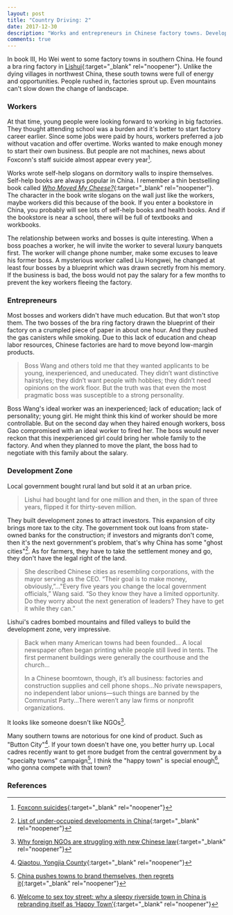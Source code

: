 ```yaml
---
layout: post
title: "Country Driving: 2"
date: 2017-12-30
description: "Works and entrepreneurs in Chinese factory towns. Development Zone and specialty towns"
comments: true
---
```

In book III, Ho Wei went to some factory towns in southern China. He found a bra ring factory in [Lishui](https://www.google.com/maps/place/Lishui,+Zhejiang,+China){:target="_blank" rel="noopener"}. Unlike the dying villages in northwest China, these south towns were full of energy and opportunities. People rushed in, factories sprout up. Even mountains can't slow down the change of landscape.

### Workers
At that time, young people were looking forward to working in big factories. They thought attending school was a burden and it's better to start factory career earlier. Since some jobs were paid by hours, workers preferred a job without vacation and offer overtime. Works wanted to make enough money to start their own business. But people are not machines, news about Foxconn's staff suicide almost appear every year[^1].

Works wrote self-help slogans on dormitory walls to inspire themselves. Self-help books are always popular in China. I remember a thin bestselling book called [*Who Moved My Cheese?*](https://www.wikiwand.com/en/Who_Moved_My_Cheese%3F){:target="_blank" rel="noopener"}. The character in the book write slogans on the wall just like the workers, maybe workers did this because of the book. If you enter a bookstore in China, you probably will see lots of self-help books and health books. And if the bookstore is near a school, there will be full of textbooks and workbooks.

The relationship between works and bosses is quite interesting. When a boss poaches a worker, he will invite the worker to several luxury banquets first. The worker will change phone number, make some excuses to leave his former boss. A mysterious worker called Liu Hongwei, he changed at least four bosses by a blueprint which was drawn secretly from his memory. If the business is bad, the boss would not pay the salary for a few months to prevent the key workers fleeing the factory.

### Entrepreneurs
Most bosses and workers didn't have much education. But that won't stop them. The two bosses of the bra ring factory drawn the blueprint of their factory on a crumpled piece of paper in about one hour. And they pushed the gas canisters while smoking. Due to this lack of education and cheap labor resources, Chinese factories are hard to move beyond low-margin products.

>Boss Wang and others told me that they wanted applicants to be young, inexperienced, and uneducated. They didn’t want distinctive hairstyles; they didn’t want people with hobbies; they didn’t need opinions on the work floor. But the truth was that even the most pragmatic boss was susceptible to a strong personality.

Boss Wang's ideal worker was an inexperienced; lack of education; lack of personality; young girl. He might think this kind of worker should be more controllable. But on the second day when they haired enough workers, boss Gao compromised with an ideal worker to fired her. The boss would never reckon that this inexperienced girl could bring her whole family to the factory. And when they planned to move the plant, the boss had to negotiate with this family about the salary.

### Development Zone
Local government bought rural land but sold it at an urban price.

>Lishui had bought land for one million and then, in the span of three years, flipped it for thirty-seven million.

They built development zones to attract investors. This expansion of city brings more tax to the city. The government took out loans from state-owned banks for the construction; if investors and migrants don't come, then it's the next government's problem, that's why China has some "ghost cities"[^2]. As for farmers, they have to take the settlement money and go, they don't have the legal right of the land.

>She described Chinese cities as resembling corporations, with the mayor serving as the CEO. “Their goal is to make money, obviously,”..."Every five years you change the local government officials,” Wang said. “So they know they have a limited opportunity. Do they worry about the next generation of leaders? They have to get it while they can.”

Lishui's cadres bombed mountains and filled valleys to build the development zone, very impressive.

>Back when many American towns had been founded... A local newspaper often began printing while people still lived in tents. The first permanent buildings were generally the courthouse and the church...
>
>In a Chinese boomtown, though, it’s all business: factories and construction supplies and cell phone shops...No private newspapers, no independent labor unions—such things are banned by the Communist Party...There weren’t any law firms or nonprofit organizations.

It looks like someone doesn't like NGOs[^3].

Many southern towns are notorious for one kind of product. Such as "Button City"[^4]. If your town doesn't have one, you better hurry up. Local cadres recently want to get more budget from the central government by a "specialty towns" campaign[^5], I think the "happy town" is special enough[^6], who gonna compete with that town?

### References
[^1]: [Foxconn suicides](https://www.wikiwand.com/en/Foxconn_suicides){:target="_blank" rel="noopener"}

[^2]: [List of under-occupied developments in China](https://www.wikiwand.com/en/List_of_under-occupied_developments_in_China){:target="_blank" rel="noopener"}

[^3]: [Why foreign NGOs are struggling with new Chinese law](http://www.scmp.com/news/china/policies-politics/article/2097923/why-foreign-ngos-are-struggling-new-chinese-law){:target="_blank" rel="noopener"}

[^4]: [Qiaotou, Yongjia County](https://www.wikiwand.com/en/Qiaotou,_Yongjia_County){:target="_blank" rel="noopener"}

[^5]: [China pushes towns to brand themselves, then regrets it](https://www.economist.com/news/china/21732826-officials-beijing-fret-local-boosters-are-getting-carried-away-china-pushes-towns-brand){:target="_blank" rel="noopener"}

[^6]: [Welcome to sex toy street: why a sleepy riverside town in China is rebranding itself as ‘Happy Town’](http://www.scmp.com/news/china/economy/article/2121363/welcome-sex-toy-street-why-sleepy-riverside-town-china-rebranding){:target="_blank" rel="noopener"}